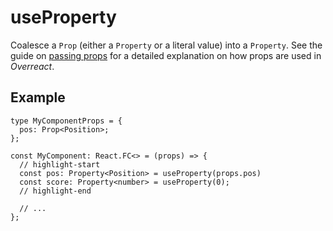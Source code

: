 # useProperty

Coalesce a `Prop` (either a `Property` or a literal value) into a `Property`. See the guide on [passing props](../guides/passing-props) for a detailed explanation on how props are used in _Overreact_.

## Example

```tsx
type MyComponentProps = {
  pos: Prop<Position>;
};

const MyComponent: React.FC<> = (props) => {
  // highlight-start
  const pos: Property<Position> = useProperty(props.pos)
  const score: Property<number> = useProperty(0);
  // highlight-end

  // ...
};
```
